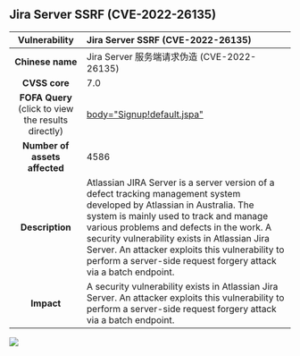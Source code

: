 ## Jira Server SSRF (CVE-2022-26135)

|   **Vulnerability**  | **Jira Server SSRF (CVE-2022-26135)**  |
| :----:   | :-----|
|  **Chinese name**  | Jira Server 服务端请求伪造 (CVE-2022-26135) |
| **CVSS core**  | 7.0 |
| **FOFA Query**  (click to view the results directly)| [body="Signup!default.jspa"](https://fofa.info/result?qbase64=Ym9keT0iU2lnbnVwIWRlZmF1bHQuanNwYSI%3D) |
| **Number of assets affected**  | 4586 |
| **Description**  | Atlassian JIRA Server is a server version of a defect tracking management system developed by Atlassian in Australia. The system is mainly used to track and manage various problems and defects in the work. A security vulnerability exists in Atlassian Jira Server. An attacker exploits this vulnerability to perform a server-side request forgery attack via a batch endpoint. |
| **Impact** | A security vulnerability exists in Atlassian Jira Server. An attacker exploits this vulnerability to perform a server-side request forgery attack via a batch endpoint. |

![](https://s3.bmp.ovh/imgs/2023/04/01/492aaf83b98a7363.gif)
